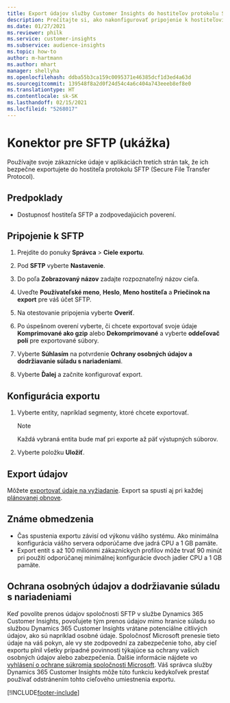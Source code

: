 ```yaml
---
title: Export údajov služby Customer Insights do hostiteľov protokolu SFTP
description: Prečítajte si, ako nakonfigurovať pripojenie k hostiteľovi SFTP.
ms.date: 01/27/2021
ms.reviewer: philk
ms.service: customer-insights
ms.subservice: audience-insights
ms.topic: how-to
author: m-hartmann
ms.author: mhart
manager: shellyha
ms.openlocfilehash: ddba55b3ca159c0095371e46385dcf1d3ed4a63d
ms.sourcegitcommit: 139548f8a2d0f24d54c4a6c404a743eeeb8ef8e0
ms.translationtype: HT
ms.contentlocale: sk-SK
ms.lasthandoff: 02/15/2021
ms.locfileid: "5268017"
---
```

# <a name="connector-for-sftp-preview"></a>Konektor pre SFTP (ukážka)

Používajte svoje zákaznícke údaje v aplikáciách tretích strán tak, že ich bezpečne exportujete do hostiteľa protokolu SFTP (Secure File Transfer Protocol).

## <a name="prerequisites"></a>Predpoklady

- Dostupnosť hostiteľa SFTP a zodpovedajúcich poverení.

## <a name="connect-to-sftp"></a>Pripojenie k SFTP

1. Prejdite do ponuky **Správca** > **Ciele exportu**.

1. Pod **SFTP** vyberte **Nastavenie**.

1. Do poľa **Zobrazovaný názov** zadajte rozpoznateľný názov cieľa.

1. Uveďte **Používateľské meno**, **Heslo**, **Meno hostiteľa** a **Priečinok na export** pre váš účet SFTP.

1. Na otestovanie pripojenia vyberte **Overiť**.

1. Po úspešnom overení vyberte, či chcete exportovať svoje údaje **Komprimované ako gzip** alebo **Dekomprimované** a vyberte **oddeľovač polí** pre exportované súbory.

1. Vyberte **Súhlasím** na potvrdenie **Ochrany osobných údajov a dodržiavanie súladu s nariadeniami**.

1. Vyberte **Ďalej** a začnite konfigurovať export.

## <a name="configure-the-export"></a>Konfigurácia exportu

1. Vyberte entity, napríklad segmenty, ktoré chcete exportovať.

   > [!NOTE]
   > Každá vybraná entita bude mať pri exporte až päť výstupných súborov. 

1. Vyberte položku **Uložiť**.

## <a name="export-the-data"></a>Export údajov

Môžete [exportovať údaje na vyžiadanie](export-destinations.md). Export sa spustí aj pri každej [plánovanej obnove](system.md#schedule-tab).

## <a name="known-limitations"></a>Známe obmedzenia

- Čas spustenia exportu závisí od výkonu vášho systému. Ako minimálna konfigurácia vášho servera odporúčame dve jadrá CPU a 1 GB pamäte. 
- Export entít s až 100 miliónmi zákazníckych profilov môže trvať 90 minút pri použití odporúčanej minimálnej konfigurácie dvoch jadier CPU a 1 GB pamäte. 

## <a name="data-privacy-and-compliance"></a>Ochrana osobných údajov a dodržiavanie súladu s nariadeniami

Keď povolíte prenos údajov spoločnosti SFTP v službe Dynamics 365 Customer Insights, povoľujete tým prenos údajov mimo hranice súladu so službou Dynamics 365 Customer Insights vrátane potenciálne citlivých údajov, ako sú napríklad osobné údaje. Spoločnosť Microsoft prenesie tieto údaje na váš pokyn, ale vy ste zodpovední za zabezpečenie toho, aby cieľ exportu plnil všetky prípadné povinnosti týkajúce sa ochrany vašich osobných údajov alebo zabezpečenia. Ďalšie informácie nájdete vo [vyhlásení o ochrane súkromia spoločnosti Microsoft](https://go.microsoft.com/fwlink/?linkid=396732).
Váš správca služby Dynamics 365 Customer Insights môže túto funkciu kedykoľvek prestať používať odstránením tohto cieľového umiestnenia exportu.


[!INCLUDE[footer-include](../includes/footer-banner.md)]